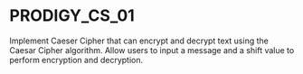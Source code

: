 # PRODIGY_CS_01
Implement Caeser Cipher that can encrypt and decrypt text using the Caesar Cipher algorithm. Allow users to input a message and a shift value to perform encryption and decryption.
